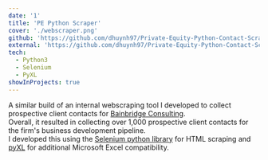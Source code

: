 ```yaml
---
date: '1'
title: 'PE Python Scraper'
cover: './webscraper.png'
github: 'https://github.com/dhuynh97/Private-Equity-Python-Contact-Scraper'
external: 'https://github.com/dhuynh97/Private-Equity-Python-Contact-Scraper'
tech:
  - Python3
  - Selenium
  - PyXL
showInProjects: true
---
```


A similar build of an internal webscraping tool I developed to collect prospective client contacts for [Bainbridge Consulting](https://bainbridgeconsulting.com). 
<br> Overall, it resulted in collecting over 1,000 prospective client contacts for the firm's business development pipeline. 
<br>I developed this using the [Selenium python library](https://pypi.org/project/selenium/) for HTML scraping and [pyXL](https://www.python-excel.org/) for additional Microsoft Excel compatibility.